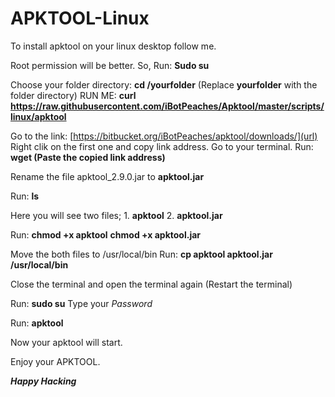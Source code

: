 # APKTOOL-Linux
To install apktool on your linux desktop follow me.

Root permission will be better.
So, Run:
**Sudo su**

Choose your folder directory:
**cd /yourfolder**
(Replace **yourfolder** with the folder directory)
RUN ME:
**curl https://raw.githubusercontent.com/iBotPeaches/Apktool/master/scripts/linux/apktool**

Go to the link: [https://bitbucket.org/iBotPeaches/apktool/downloads/](url)
Right clik on the first one and copy link address.
Go to your terminal.
Run:
**wget (Paste the copied link address)**

Rename the file apktool_2.9.0.jar to **apktool.jar**

Run: 
**ls**

Here you will see two files; 1. **apktool** 2. **apktool.jar**

Run:
**chmod +x apktool**
**chmod +x apktool.jar**

Move the both files to /usr/local/bin
Run:
**cp apktool apktool.jar /usr/local/bin**

Close the terminal and open the terminal again (Restart the terminal)

Run:
**sudo su**
Type your _Password_

Run:
**apktool**

Now your apktool will start.

Enjoy your APKTOOL.


**_Happy Hacking_**
